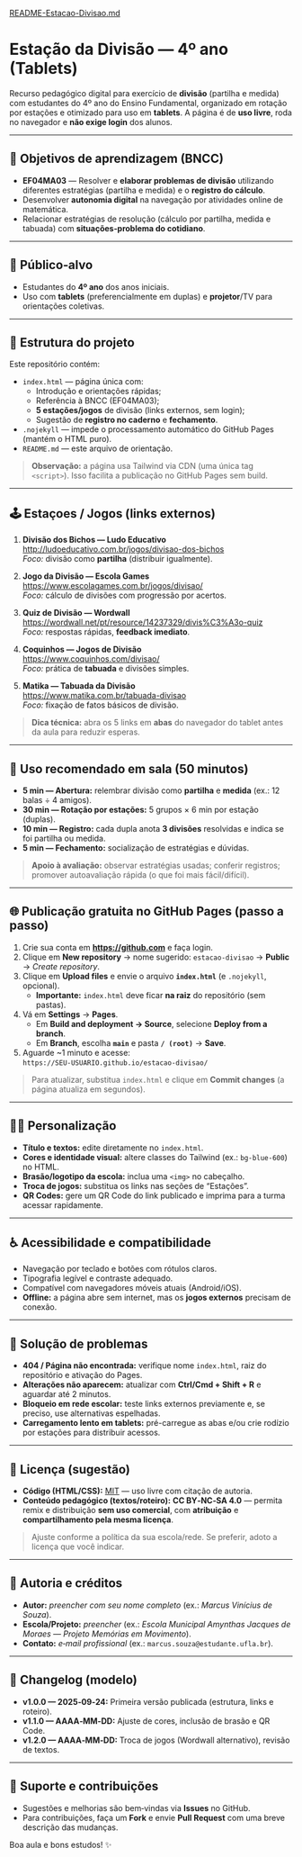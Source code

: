 [README-Estacao-Divisao.md](https://github.com/user-attachments/files/22526017/README-Estacao-Divisao.md)
# Estação da Divisão — 4º ano (Tablets)  

Recurso pedagógico digital para exercício de **divisão** (partilha e medida) com estudantes do 4º ano do Ensino Fundamental, organizado em rotação por estações e otimizado para uso em **tablets**. A página é de **uso livre**, roda no navegador e **não exige login** dos alunos.

---

## 🎯 Objetivos de aprendizagem (BNCC)
- **EF04MA03** — Resolver e **elaborar problemas de divisão** utilizando diferentes estratégias (partilha e medida) e o **registro do cálculo**.
- Desenvolver **autonomia digital** na navegação por atividades online de matemática.
- Relacionar estratégias de resolução (cálculo por partilha, medida e tabuada) com **situações‑problema do cotidiano**.

---

## 👥 Público‑alvo
- Estudantes do **4º ano** dos anos iniciais.
- Uso com **tablets** (preferencialmente em duplas) e **projetor**/TV para orientações coletivas.

---

## 🧩 Estrutura do projeto
Este repositório contém:

- `index.html` — página única com:
  - Introdução e orientações rápidas;
  - Referência à BNCC (EF04MA03);
  - **5 estações/jogos** de divisão (links externos, sem login);
  - Sugestão de **registro no caderno** e **fechamento**.
- `.nojekyll` — impede o processamento automático do GitHub Pages (mantém o HTML puro).
- `README.md` — este arquivo de orientação.

> **Observação:** a página usa Tailwind via CDN (uma única tag `<script>`). Isso facilita a publicação no GitHub Pages sem build.

---

## 🕹️ Estaçoes / Jogos (links externos)
1. **Divisão dos Bichos — Ludo Educativo**  
   http://ludoeducativo.com.br/jogos/divisao-dos-bichos  
   *Foco:* divisão como **partilha** (distribuir igualmente).

2. **Jogo da Divisão — Escola Games**  
   https://www.escolagames.com.br/jogos/divisao/  
   *Foco:* cálculo de divisões com progressão por acertos.

3. **Quiz de Divisão — Wordwall**  
   https://wordwall.net/pt/resource/14237329/divis%C3%A3o-quiz  
   *Foco:* respostas rápidas, **feedback imediato**.

4. **Coquinhos — Jogos de Divisão**  
   https://www.coquinhos.com/divisao/  
   *Foco:* prática de **tabuada** e divisões simples.

5. **Matika — Tabuada da Divisão**  
   https://www.matika.com.br/tabuada-divisao  
   *Foco:* fixação de fatos básicos de divisão.

> **Dica técnica:** abra os 5 links em **abas** do navegador do tablet antes da aula para reduzir esperas.

---

## 🧭 Uso recomendado em sala (50 minutos)
- **5 min — Abertura:** relembrar divisão como **partilha** e **medida** (ex.: 12 balas ÷ 4 amigos).  
- **30 min — Rotação por estações:** 5 grupos × 6 min por estação (duplas).  
- **10 min — Registro:** cada dupla anota **3 divisões** resolvidas e indica se foi partilha ou medida.  
- **5 min — Fechamento:** socialização de estratégias e dúvidas.

> **Apoio à avaliação:** observar estratégias usadas; conferir registros; promover autoavaliação rápida (o que foi mais fácil/difícil).

---

## 🌐 Publicação gratuita no GitHub Pages (passo a passo)
1. Crie sua conta em **https://github.com** e faça login.  
2. Clique em **New repository** → nome sugerido: `estacao-divisao` → **Public** → *Create repository*.  
3. Clique em **Upload files** e envie o arquivo **`index.html`** (e `.nojekyll`, opcional).  
   - **Importante:** `index.html` deve ficar **na raiz** do repositório (sem pastas).  
4. Vá em **Settings** → **Pages**.  
   - Em **Build and deployment → Source**, selecione **Deploy from a branch**.  
   - Em **Branch**, escolha **`main`** e pasta **`/ (root)`** → **Save**.  
5. Aguarde ~1 minuto e acesse:  
   `https://SEU-USUARIO.github.io/estacao-divisao/`

> Para atualizar, substitua `index.html` e clique em **Commit changes** (a página atualiza em segundos).

---

## 🧑‍💻 Personalização
- **Título e textos:** edite diretamente no `index.html`.  
- **Cores e identidade visual:** altere classes do Tailwind (ex.: `bg-blue-600`) no HTML.  
- **Brasão/logotipo da escola:** inclua uma `<img>` no cabeçalho.  
- **Troca de jogos:** substitua os links nas seções de “Estações”.  
- **QR Codes:** gere um QR Code do link publicado e imprima para a turma acessar rapidamente.

---

## ♿ Acessibilidade e compatibilidade
- Navegação por teclado e botões com rótulos claros.  
- Tipografia legível e contraste adequado.  
- Compatível com navegadores móveis atuais (Android/iOS).  
- **Offline:** a página abre sem internet, mas os **jogos externos** precisam de conexão.

---

## 🔧 Solução de problemas
- **404 / Página não encontrada:** verifique nome `index.html`, raiz do repositório e ativação do Pages.  
- **Alterações não aparecem:** atualizar com **Ctrl/Cmd + Shift + R** e aguardar até 2 minutos.  
- **Bloqueio em rede escolar:** teste links externos previamente e, se preciso, use alternativas espelhadas.  
- **Carregamento lento em tablets:** pré-carregue as abas e/ou crie rodízio por estações para distribuir acessos.

---

## 📝 Licença (sugestão)
- **Código (HTML/CSS):** [MIT](https://opensource.org/licenses/MIT) — uso livre com citação de autoria.  
- **Conteúdo pedagógico (textos/roteiro):** **CC BY‑NC‑SA 4.0** — permita remix e distribuição **sem uso comercial**, com **atribuição** e **compartilhamento pela mesma licença**.  
> Ajuste conforme a política da sua escola/rede. Se preferir, adoto a licença que você indicar.

---

## 👤 Autoria e créditos
- **Autor:** *preencher com seu nome completo* (ex.: *Marcus Vinícius de Souza*).  
- **Escola/Projeto:** *preencher* (ex.: *Escola Municipal Amynthas Jacques de Moraes — Projeto Memórias em Movimento*).  
- **Contato:** *e‑mail profissional* (ex.: `marcus.souza@estudante.ufla.br`).

---

## 📌 Changelog (modelo)
- **v1.0.0 — 2025‑09‑24:** Primeira versão publicada (estrutura, links e roteiro).  
- **v1.1.0 — AAAA‑MM‑DD:** Ajuste de cores, inclusão de brasão e QR Code.  
- **v1.2.0 — AAAA‑MM‑DD:** Troca de jogos (Wordwall alternativo), revisão de textos.

---

## 🤝 Suporte e contribuições
- Sugestões e melhorias são bem‑vindas via **Issues** no GitHub.  
- Para contribuições, faça um **Fork** e envie **Pull Request** com uma breve descrição das mudanças.

Boa aula e bons estudos! ✨
